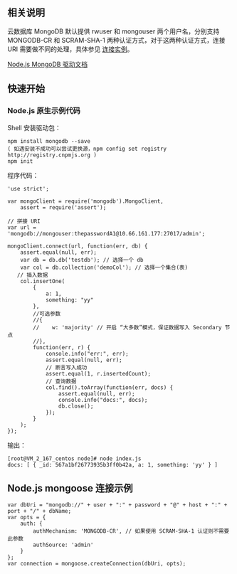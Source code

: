 ## 相关说明
云数据库 MongoDB 默认提供 rwuser 和 mongouser 两个用户名，分别支持 MONGODB-CR 和 SCRAM-SHA-1 两种认证方式，对于这两种认证方式，连接 URI 需要做不同的处理，具体参见 [连接实例](https://intl.cloud.tencent.com/document/product/240/7092)。

[Node.js MongoDB 驱动文档](https://docs.mongodb.com/ecosystem/drivers/node/)

## 快速开始
### Node.js 原生示例代码
Shell 安装驱动包：
```
npm install mongodb --save
( 如遇安装不成功可以尝试更换源，npm config set registry http://registry.cnpmjs.org )
npm init
```
程序代码：
```
'use strict';

var mongoClient = require('mongodb').MongoClient,
    assert = require('assert');

// 拼接 URI
var url = 'mongodb://mongouser:thepasswordA1@10.66.161.177:27017/admin';

mongoClient.connect(url, function(err, db) {
	assert.equal(null, err);
	var db = db.db('testdb'); // 选择一个 db
	var col = db.collection('demoCol'); // 选择一个集合(表)
   // 插入数据
    col.insertOne(
        {
            a: 1,
            something: "yy"
        },
        //可选参数
        //{
        //    w: 'majority' // 开启 “大多数”模式，保证数据写入 Secondary 节点
        //},
        function(err, r) {
            console.info("err:", err);
            assert.equal(null, err);
            // 断言写入成功
            assert.equal(1, r.insertedCount);
            // 查询数据
            col.find().toArray(function(err, docs) {
                assert.equal(null, err);
                console.info("docs:", docs);
                db.close();
            });
        }
    );
});
```

输出：

```
[root@VM_2_167_centos node]# node index.js
docs: [ { _id: 567a1bf26773935b3ff0b42a, a: 1, something: 'yy' } ]
```

## Node.js mongoose 连接示例

```
var dbUri = "mongodb://" + user + ":" + password + "@" + host + ":" + port + "/" + dbName;
var opts = {
    auth: {
        authMechanism: 'MONGODB-CR', // 如果使用 SCRAM-SHA-1 认证则不需要此参数
        authSource: 'admin'
    }
};
var connection = mongoose.createConnection(dbUri, opts);
```
